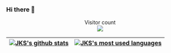 ### Hi there 👋

<p align="center"> 
  Visitor count<br>
  <img src="https://profile-counter.glitch.me/jks46/count.svg" />
</p>
<!-- not unique visitor,just the page reload counter -->

<!--![Profile views](https://gpvc.arturio.dev/jks46) 23 last checked -->


| <a href="https://github.com/anuraghazra/github-readme-stats"><img align="center" src="https://github-readme-stats.vercel.app/api?username=jks46&show_icons=true&theme=synthwave&hide_border=true&hide=issues,contribs&count_private=true" alt="JKS's github stats" /></a> | <a href="https://github.com/anuraghazra/github-readme-stats"><img align="center" src="https://github-readme-stats.vercel.app/api/top-langs/?username=jks46&layout=compact&theme=synthwave&hide_border=true" alt="JKS's most used languages" /></a> |
| ------------- | ------------- |

<!--
### Hi there 👋, my name is Jaswanth Kishore S

Skills:  JS / HTML / CSS / C / Python

- 🔭 I’m currently working on Odin project 
- 🌱 I’m currently learning Web development 


[<img src='https://cdn.jsdelivr.net/npm/simple-icons@3.0.1/icons/github.svg' alt='github' height='40'>](https://github.com/jks46)  [<img src='https://cdn.jsdelivr.net/npm/simple-icons@3.0.1/icons/linkedin.svg' alt='linkedin' height='40'>](https://www.linkedin.com/in/www.linkedin.com/in/jaswanth-kishore-s-625371191/)  

<a href='https://github.com/pricing'><img src='https://raw.githubusercontent.com/acervenky/animated-github-badges/master/assets/pro.gif' width='40' height='40'></a> 

![GitHub stats](https://github-readme-stats.vercel.app/api?username=jks46&show_icons=true&count_private=true)  

![GitHub Activity Graph](https://activity-graph.herokuapp.com/graph?username=jks46)  

![GitHub streak stats](https://github-readme-streak-stats.herokuapp.com/?user=jks46)  

![Profile views](https://gpvc.arturio.dev/jks46)  
-->
<!-- possibly unique -->



<!--
**JKS46/jks46** is a ✨ _special_ ✨ repository because its `README.md` (this file) appears on your GitHub profile.

Here are some ideas to get you started:

- 🔭 I’m currently working on ...
- 🌱 I’m currently learning ...
- 👯 I’m looking to collaborate on ...
- 🤔 I’m looking for help with ...
- 💬 Ask me about ...
- 📫 How to reach me: ...
- 😄 Pronouns: ...
- ⚡ Fun fact: ...
-->
